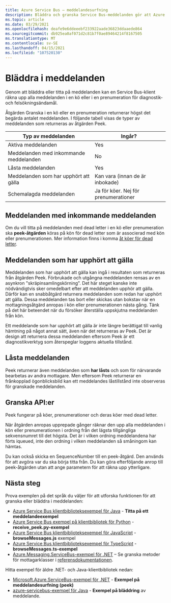 ```yaml
---
title: Azure Service Bus – meddelandesurfning
description: Bläddra och granska Service Bus-meddelanden gör att Azure Service Bus klient kan räkna upp alla meddelanden i en kö eller prenumeration.
ms.topic: article
ms.date: 03/29/2021
ms.openlocfilehash: deafe9e6ddeeebf233922aade36823ddaaede864
ms.sourcegitcommit: db925ea0af071d2c81b7f0ae89464214f8167505
ms.translationtype: MT
ms.contentlocale: sv-SE
ms.lasthandoff: 04/15/2021
ms.locfileid: "107520130"
---
```

# <a name="message-browsing"></a>Bläddra i meddelanden
Genom att bläddra eller titta på meddelanden kan en Service Bus-klient räkna upp alla meddelanden i en kö eller i en prenumeration för diagnostik- och felsökningsändamål.

Åtgärden Granska i en kö eller en prenumeration returnerar högst det begärda antalet meddelanden. I följande tabell visas de typer av meddelanden som returneras av åtgärden Peek. 

| Typ av meddelanden | Ingår? | 
| ---------------- | ----- | 
| Aktiva meddelanden | Yes |
| Meddelanden med inkommande meddelanden | No | 
| Låsta meddelanden | Yes |
| Meddelanden som har upphört att gälla |  Kan vara (innan de är inbokade) |
| Schemalagda meddelanden | Ja för köer. Nej för prenumerationer |

## <a name="dead-lettered-messages"></a>Meddelanden med inkommande meddelanden
Om du vill titta på meddelanden med dead letter i en kö eller prenumeration ska **peek-åtgärden** köras på kön för dead letter som är associerad med kön eller prenumerationen. Mer information finns i komma [åt köer för dead letter](service-bus-dead-letter-queues.md#path-to-the-dead-letter-queue).

## <a name="expired-messages"></a>Meddelanden som har upphört att gälla
Meddelanden som har upphört att gälla kan ingå i resultaten som returneras från åtgärden Peek. Förbrukade och utgångna meddelanden rensas av en asynkron "skräpinsamlingskörning". Det här steget kanske inte nödvändigtvis sker omedelbart efter att meddelanden upphör att gälla. Därför kan en snabbåtgärd returnera meddelanden som redan har upphört att gälla. Dessa meddelanden tas bort eller skickas utan bokstav när en mottagningsåtgärd anropas i kön eller prenumerationen nästa gång. Tänk på det här beteendet när du försöker återställa uppskjutna meddelanden från kön. 

Ett meddelande som har upphört att gälla är inte längre berättigat till vanlig hämtning på något annat sätt, även när det returneras av Peek. Det är design att returnera dessa meddelanden eftersom Peek är ett diagnostikverktyg som återspeglar loggens aktuella tillstånd.

## <a name="locked-messages"></a>Låsta meddelanden
Peek returnerar även meddelanden som **har låsts** och som för närvarande bearbetas av andra mottagare. Men eftersom Peek returnerar en frånkopplad ögonblicksbild kan ett meddelandes låstillstånd inte observeras för granskade meddelanden.

## <a name="peek-apis"></a>Granska API:er
Peek fungerar på köer, prenumerationer och deras köer med dead letter. 

När åtgärden anropas upprepade gånger räknar den upp alla meddelanden i kön eller prenumerationen i ordning från det lägsta tillgängliga sekvensnumret till det högsta. Det är i vilken ordning meddelandena har förts iqueued, inte den ordning i vilken meddelanden så småningom kan hämtas.

Du kan också skicka en SequenceNumber till en peek-åtgärd. Den används för att avgöra var du ska börja titta från. Du kan göra efterföljande anrop till peek-åtgärden utan att ange parametern för att räkna upp ytterligare.

## <a name="next-steps"></a>Nästa steg
Prova exemplen på det språk du väljer för att utforska funktionen för att granska eller bläddra i meddelanden:

- [Azure Service Bus klientbiblioteksexempel för Java](/samples/azure/azure-sdk-for-java/servicebus-samples/)  -  **Titta på ett meddelandeexempel**
- [Azure Service Bus exempel på klientbibliotek för Python](/samples/azure/azure-sdk-for-python/servicebus-samples/)  -  **receive_peek.py-exempel**
- [Azure Service Bus klientbiblioteksexempel för JavaScript](/samples/azure/azure-sdk-for-js/service-bus-javascript/)  -  **browseMessages.js** exempel
- [Azure Service Bus klientbiblioteksexempel för TypeScript](/samples/azure/azure-sdk-for-js/service-bus-typescript/)  -  **browseMessages.ts-exempel**
- [Azure.Messaging.ServiceBus-exempel för .NET](/samples/azure/azure-sdk-for-net/azuremessagingservicebus-samples/) – Se granska metoder för mottagarklasser i [referensdokumentationen](/dotnet/api/azure.messaging.servicebus).

Hitta exempel för äldre .NET- och Java-klientbibliotek nedan:
- [Microsoft.Azure.ServiceBus-exempel för .NET](https://github.com/Azure/azure-service-bus/tree/master/samples/DotNet/Microsoft.Azure.ServiceBus/)  -  **Exempel på meddelandesurfning (peek)** 
- [azure-servicebus-exempel för Java](https://github.com/Azure/azure-service-bus/tree/master/samples/Java/azure-servicebus/MessageBrowse)  -  **Exempel på bläddring** av meddelande. 
